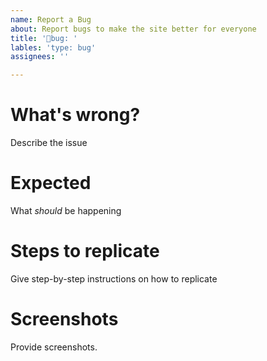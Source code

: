 ```yaml
---
name: Report a Bug
about: Report bugs to make the site better for everyone
title: '🐛bug: '
lables: 'type: bug'
assignees: ''

---
```


# What's wrong?

Describe the issue

# Expected

What _should_ be happening

# Steps to replicate

Give step-by-step instructions on how to replicate

# Screenshots

Provide screenshots.
